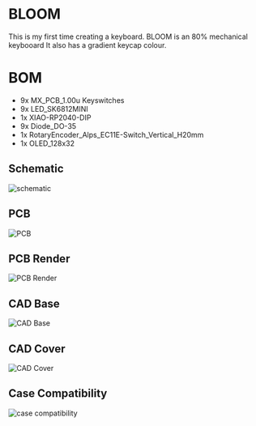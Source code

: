 # BLOOM

This is my first time creating a keyboard. BLOOM is an 80% mechanical keybooard
It also has a gradient keycap colour.

# BOM
- 9x MX_PCB_1.00u Keyswitches
- 9x LED_SK6812MINI
- 1x XIAO-RP2040-DIP 
- 9x Diode_DO-35
- 1x RotaryEncoder_Alps_EC11E-Switch_Vertical_H20mm
- 1x OLED_128x32

## Schematic
![schematic](https://github.com/Doubtfull/The-BatPad/blob/main/assets/Schematic.png)

## PCB
![PCB](https://github.com/Doubtfull/The-BatPad/blob/main/assets/PCB.png)

## PCB Render
![PCB Render](https://github.com/Doubtfull/The-BatPad/blob/main/assets/3D_PCB.png)

## CAD Base
![CAD Base](https://github.com/Doubtfull/The-BatPad/blob/main/assets/Bottom.png)

## CAD Cover
![CAD Cover](https://github.com/Doubtfull/The-BatPad/blob/main/assets/Top.png)

## Case Compatibility
![case compatibility](https://github.com/Doubtfull/The-BatPad/blob/main/assets/Compatibility.png)
